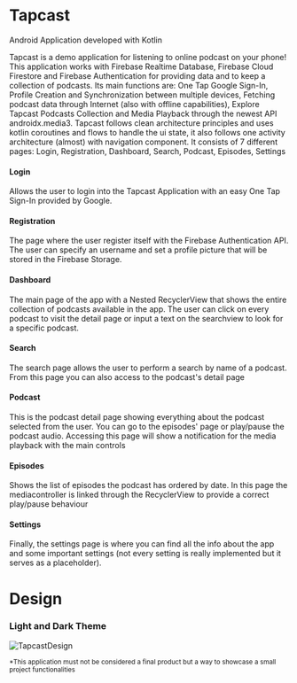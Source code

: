# Tapcast
Android Application developed with Kotlin

Tapcast is a demo application for listening to online podcast on your phone!
This application works with Firebase Realtime Database, Firebase Cloud Firestore and Firebase Authentication for providing data and to keep a collection of podcasts.
Its main functions are: One Tap Google Sign-In, Profile Creation and Synchronization between multiple devices, Fetching podcast data through Internet (also with offline capabilities), Explore Tapcast Podcasts Collection and Media Playback through the newest API androidx.media3.
Tapcast follows clean architecture principles and uses kotlin coroutines and flows to handle the ui state, it also follows one activity architecture (almost) with navigation component.
It consists of 7 different pages: Login, Registration, Dashboard, Search, Podcast, Episodes, Settings

#### Login
Allows the user to login into the Tapcast Application with an easy One Tap Sign-In provided by Google.

#### Registration
The page where the user register itself with the Firebase Authentication API.
The user can specify an username and set a profile picture that will be stored in the Firebase Storage.

#### Dashboard
The main page of the app with a Nested RecyclerView that shows the entire collection of podcasts available in the app.
The user can click on every podcast to visit the detail page or input a text on the searchview to look for a specific podcast.

#### Search
The search page allows the user to perform a search by name of a podcast.
From this page you can also access to the podcast's detail page

#### Podcast
This is the podcast detail page showing everything about the podcast selected from the user.
You can go to the episodes' page or play/pause the podcast audio.
Accessing this page will show a notification for the media playback with the main controls

#### Episodes
Shows the list of episodes the podcast has ordered by date.
In this page the mediacontroller is linked through the RecyclerView to provide a correct play/pause behaviour

#### Settings
Finally, the settings page is where you can find all the info about the app and some important settings (not every setting is really implemented but it serves as a placeholder).

# Design

### Light and Dark Theme
![TapcastDesign](https://user-images.githubusercontent.com/32841796/226195772-0ca824f4-d026-4b0b-a294-fdf5288909b2.png)

<sub>*This application must not be considered a final product but a way to showcase a small project functionalities</sub>
